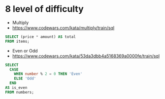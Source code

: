 # 8 level of difficulty


* Multiply
* https://www.codewars.com/kata/multiply/train/sql

```SQL
SELECT (price * amount) AS total 
FROM items;
```


* Even or Odd
* https://www.codewars.com/kata/53da3dbb4a5168369a0000fe/train/sql

```SQL
SELECT 
  CASE
    WHEN number % 2 = 0 THEN 'Even'
    ELSE 'Odd'
  END
AS is_even
FROM numbers;
```
